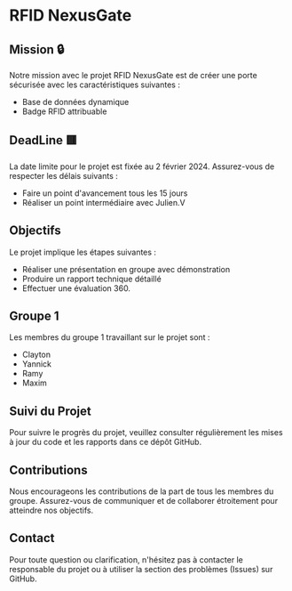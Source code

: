 # RFID NexusGate

## Mission 🔒
Notre mission avec le projet RFID NexusGate est de créer une porte sécurisée avec les caractéristiques suivantes :
- Base de données dynamique
- Badge RFID attribuable

## DeadLine 🟥
La date limite pour le projet est fixée au 2 février 2024. Assurez-vous de respecter les délais suivants :
- Faire un point d'avancement tous les 15 jours
- Réaliser un point intermédiaire avec Julien.V

## Objectifs
Le projet implique les étapes suivantes :
- Réaliser une présentation en groupe avec démonstration
- Produire un rapport technique détaillé
- Effectuer une évaluation 360.

## Groupe 1
Les membres du groupe 1 travaillant sur le projet sont :
- Clayton
- Yannick
- Ramy
- Maxim

## Suivi du Projet
Pour suivre le progrès du projet, veuillez consulter régulièrement les mises à jour du code et les rapports dans ce dépôt GitHub.

## Contributions
Nous encourageons les contributions de la part de tous les membres du groupe. Assurez-vous de communiquer et de collaborer étroitement pour atteindre nos objectifs.

## Contact
Pour toute question ou clarification, n'hésitez pas à contacter le responsable du projet ou à utiliser la section des problèmes (Issues) sur GitHub.

